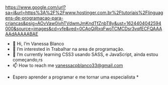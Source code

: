 https://www.google.com/url?sa=i&url=https%3A%2F%2Fwww.hostinger.com.br%2Ftutoriais%2Flinguagens-de-programacao-para-criancas&psig=AOvVaw0ivhTVdwmJmKndTfZnbT8y&ust=1624404042594000&source=images&cd=vfe&ved=0CAoQjRxqFwoTCMCDsr3vqfECFQAAAAAdAAAAABAE

- 👋 Hi, I’m Vanessa Blanco
- 👀 I’m interested in Trabalhar na area de programação.
- 🌱 I’m currently learning CSS3 usando SASS, e JavaScript, ainda estou começando,rs 
- 📫 How to reach me vanessacpblanco33@gmail.com

* Espero aprender a programar e me tornar uma especialista *

